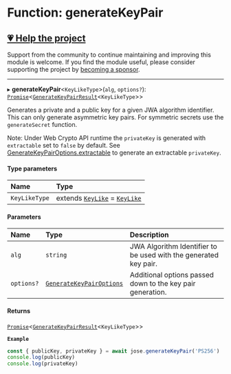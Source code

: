 # Function: generateKeyPair

## [💗 Help the project](https://github.com/sponsors/panva)

Support from the community to continue maintaining and improving this module is welcome. If you find the module useful, please consider supporting the project by [becoming a sponsor](https://github.com/sponsors/panva).

---

▸ **generateKeyPair**<`KeyLikeType`\>(`alg`, `options?`): [`Promise`]( https://developer.mozilla.org/en-US/docs/Web/JavaScript/Reference/Global_Objects/Promise )<[`GenerateKeyPairResult`](../interfaces/key_generate_key_pair.GenerateKeyPairResult.md)<`KeyLikeType`\>\>

Generates a private and a public key for a given JWA algorithm identifier. This can only generate
asymmetric key pairs. For symmetric secrets use the `generateSecret` function.

Note: Under Web Crypto API runtime the `privateKey` is generated with `extractable` set to
`false` by default. See [GenerateKeyPairOptions.extractable](../interfaces/key_generate_key_pair.GenerateKeyPairOptions.md#extractable) to generate an extractable
`privateKey`.

#### Type parameters

| Name | Type |
| :------ | :------ |
| `KeyLikeType` | extends [`KeyLike`](../types/types.KeyLike.md) = [`KeyLike`](../types/types.KeyLike.md) |

#### Parameters

| Name | Type | Description |
| :------ | :------ | :------ |
| `alg` | `string` | JWA Algorithm Identifier to be used with the generated key pair. |
| `options?` | [`GenerateKeyPairOptions`](../interfaces/key_generate_key_pair.GenerateKeyPairOptions.md) | Additional options passed down to the key pair generation. |

#### Returns

[`Promise`]( https://developer.mozilla.org/en-US/docs/Web/JavaScript/Reference/Global_Objects/Promise )<[`GenerateKeyPairResult`](../interfaces/key_generate_key_pair.GenerateKeyPairResult.md)<`KeyLikeType`\>\>

**`Example`**

```js
const { publicKey, privateKey } = await jose.generateKeyPair('PS256')
console.log(publicKey)
console.log(privateKey)
```
